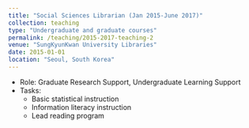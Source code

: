 ```yaml
---
title: "Social Sciences Librarian (Jan 2015-June 2017)"
collection: teaching
type: "Undergraduate and graduate courses"
permalink: /teaching/2015-2017-teaching-2
venue: "SungKyunKwan University Libraries"
date: 2015-01-01
location: "Seoul, South Korea"
---
```


- Role: Graduate Research Support, Undergraduate Learning Support 
- Tasks:
  - Basic statistical instruction
  - Information literacy instruction
  - Lead reading program

